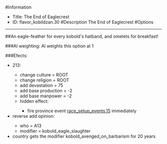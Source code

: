 #Information
 - Title: The End of Eaglecrest
 - ID: flavor_kobildzan.30
#Description
The End of Eaglecrest
#Options

___
##An eagle-feather for every kobold's hatband, and omelets for breakfast!

###AI weighting:
AI weights this option at 1


###Efects:<ul><li>213:</li><ul><li>change culture = ROOT</li><li>change religion = ROOT</li><li>add devastation = 75</li><li>add base production = -2</li><li>add base manpower = -2</li><li>hidden effect:</li><ul><li>fire province event [race_setup_events.15](race_setup_events.15_slug) immediately </li></ul></ul><li>reverse add opinion:</li><ul><li>who = A13</li><li>modifier = kobold_eagle_slaughter</li></ul><li>country gets the modifier kobold_avenged_on_barbarism for 20 years</li></ul>
